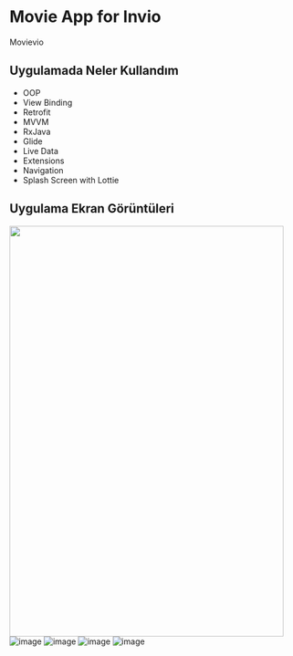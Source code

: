 # Movie App for Invio
Movievio

## Uygulamada Neler Kullandım
- OOP
- View Binding
- Retrofit
- MVVM
- RxJava
- Glide
- Live Data
- Extensions
- Navigation
- Splash Screen with Lottie
## Uygulama Ekran Görüntüleri
<a href="url"><img src="https://github.com/eryigithan16/movieApp/blob/main/app/src/main/res/screenshots/fotosplash.png?raw=true" align="left" height="720" width="480" ></a>
![image](https://github.com/eryigithan16/movieApp/blob/main/app/src/main/res/screenshots/fotosplash.png?raw=true)
![image](https://github.com/eryigithan16/movieApp/blob/main/app/src/main/res/screenshots/fotohome.png?raw=true)
![image](https://github.com/eryigithan16/movieApp/blob/main/app/src/main/res/screenshots/fotolistofmovie.png?raw=true)
![image](https://github.com/eryigithan16/movieApp/blob/main/app/src/main/res/screenshots/fotodetail.png?raw=true)
